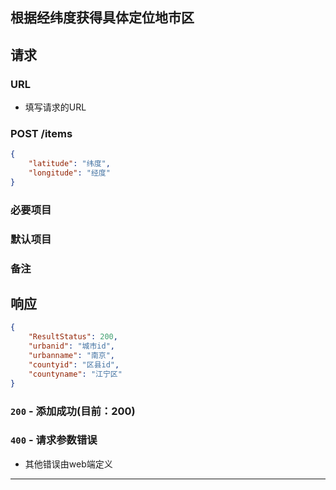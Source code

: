 ## 根据经纬度获得具体定位地市区
## 请求
### URL

+ 填写请求的URL

### POST /items

```json
{
    "latitude": "纬度",
    "longitude": "经度"
}
```
### 必要项目

### 默认项目

### 备注

## 响应

```json
{
	"ResultStatus": 200,
    "urbanid": "城市id",
    "urbanname": "南京",
    "countyid": "区县id",
    "countyname": "江宁区"
}
```

### `200` - 添加成功(目前：200)


### `400` - 请求参数错误
+ 其他错误由web端定义

********************
